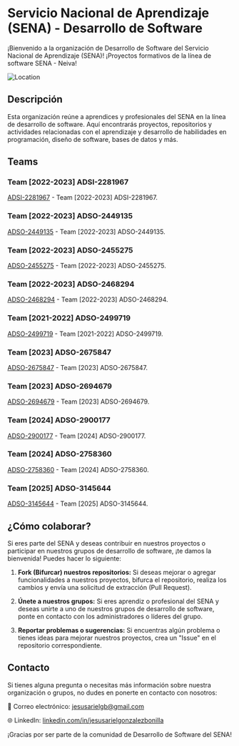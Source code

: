 # Servicio Nacional de Aprendizaje (SENA) - Desarrollo de Software

¡Bienvenido a la organización de Desarrollo de Software del Servicio Nacional de Aprendizaje (SENA)!
¡Proyectos formativos de la línea de software SENA - Neiva!

![Location](https://img.shields.io/badge/Location-Neiva,%20Huila,%20Colombia-blue)

## Descripción
Esta organización reúne a aprendices y profesionales del SENA en la línea de desarrollo de software. Aquí encontrarás proyectos, repositorios y actividades relacionadas con el aprendizaje y desarrollo de habilidades en programación, diseño de software, bases de datos y más.

## Teams

### Team [2022-2023] ADSI-2281967
[ADSI-2281967](https://github.com/ServicioNacionalAprendizaje/ADSI-2281967) - Team [2022-2023] ADSI-2281967.

### Team [2022-2023] ADSO-2449135
[ADSO-2449135](https://github.com/ServicioNacionalAprendizaje/ADSO-2449135) - Team [2022-2023] ADSO-2449135.

### Team [2022-2023] ADSO-2455275
[ADSO-2455275](https://github.com/ServicioNacionalAprendizaje/ADSO-2455275) - Team [2022-2023] ADSO-2455275.

### Team [2022-2023] ADSO-2468294
[ADSO-2468294](https://github.com/ServicioNacionalAprendizaje/ADSO-2468294) - Team [2022-2023] ADSO-2468294.

### Team [2021-2022] ADSO-2499719
[ADSO-2499719](https://github.com/ServicioNacionalAprendizaje/ADSO-2499719) - Team [2021-2022] ADSO-2499719.

### Team [2023] ADSO-2675847
[ADSO-2675847](https://github.com/ServicioNacionalAprendizaje/ADSO-2675847) - Team [2023] ADSO-2675847.

### Team [2023] ADSO-2694679
[ADSO-2694679](https://github.com/ServicioNacionalAprendizaje/ADSO-2694679) - Team [2023] ADSO-2694679.

### Team [2024] ADSO-2900177
[ADSO-2900177](https://github.com/ServicioNacionalAprendizaje/ADSO-2900177.git) - Team [2024] ADSO-2900177.

### Team [2024] ADSO-2758360
[ADSO-2758360](https://github.com/ServicioNacionalAprendizaje/ADSO-2758360.git) - Team [2024] ADSO-2758360.

### Team [2025] ADSO-3145644
[ADSO-3145644](https://github.com/ServicioNacionalAprendizaje/ADSO-3145644) - Team [2025] ADSO-3145644.

## ¿Cómo colaborar?
Si eres parte del SENA y deseas contribuir en nuestros proyectos o participar en nuestros grupos de desarrollo de software, ¡te damos la bienvenida! Puedes hacer lo siguiente:

1. **Fork (Bifurcar) nuestros repositorios:** Si deseas mejorar o agregar funcionalidades a nuestros proyectos, bifurca el repositorio, realiza los cambios y envía una solicitud de extracción (Pull Request).

2. **Únete a nuestros grupos:** Si eres aprendiz o profesional del SENA y deseas unirte a uno de nuestros grupos de desarrollo de software, ponte en contacto con los administradores o líderes del grupo.

3. **Reportar problemas o sugerencias:** Si encuentras algún problema o tienes ideas para mejorar nuestros proyectos, crea un "Issue" en el repositorio correspondiente.

## Contacto
Si tienes alguna pregunta o necesitas más información sobre nuestra organización o grupos, no dudes en ponerte en contacto con nosotros:


📧 Correo electrónico: [jesusarielgb@gmail.com](mailto:jesusarielgb@gmail.com)

🌐 LinkedIn: [linkedin.com/in/jesusarielgonzalezbonilla](https://www.linkedin.com/in/jesusarielgonzalezbonilla)

¡Gracias por ser parte de la comunidad de Desarrollo de Software del SENA!
